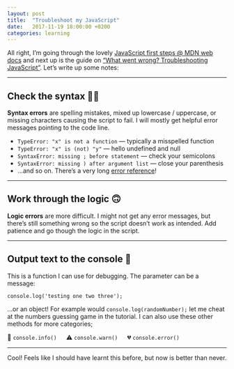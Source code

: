 ```yaml
---
layout: post
title:  "Troubleshoot my JavaScript"
date:   2017-11-19 18:00:00 +0200
categories: learning
---
```


All right, I’m going through the lovely [JavaScript first steps @ MDN web docs](https://developer.mozilla.org/en-US/docs/Learn/JavaScript/First_steps) and next up is the guide on [“What went wrong? Troubleshooting JavaScript”](https://developer.mozilla.org/en-US/docs/Learn/JavaScript/First_steps/What_went_wrong). Let’s write up some notes:

---

## Check the syntax 🤦‍♀️
**Syntax errors** are spelling mistakes, mixed up lowercase / uppercase, or missing characters causing the script to fail. I will mostly get helpful error messages pointing to the code line.

* `TypeError: "x" is not a function` — typically a misspelled function
* `TypeError: "x" is (not) "y"` — hello undefined and null
* `SyntaxError: missing ; before statement` — check your semicolons
* `SyntaxError: missing ) after argument list` — close your parenthesis
* …and so on. There’s a very long [error reference](https://developer.mozilla.org/en-US/docs/Web/JavaScript/Reference/Errors)!

---

## Work through the logic 🙃
**Logic errors** are more difficult. I might not get any error messages, but there’s still something wrong so the script doesn’t work as intended. Add patience and go though the logic in the script.

---
 
## Output text to the console 🔎
This is a function I can use for debugging. The parameter can be a message:
```
console.log('testing one two three');
```
…or an object! For example would `console.log(randomNumber);` let me cheat at the numbers guessing game in the tutorial. I can also use these other methods for more categories;


💁&nbsp;`console.info()` &emsp; ⚠️&nbsp;`console.warn()` &emsp; 💔&nbsp;`console.error()`

---

Cool! Feels like I should have learnt this before, but now is better than never.
